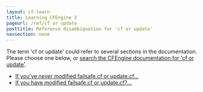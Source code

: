 ```yaml
---
layout: cf-learn
title: Learning CFEngine 3
pageurl: /ref/cf or update
posttitle: Reference disambiguation for 'cf or update'
navsection: none
---
```


The term 'cf or update' could refer to several sections in the documentation. Please choose one below, or
[search the CFEngine documentation for 'cf or update'](http://cfengine.com/docs/3.5/search.html?q=cf+or+update).

- [If you've never modified failsafe.cf or update.cf...](http://cfengine.com/docs/3.5/getting-started-upgrade.html#if-you-ve-never-modified-failsafe-cf-or-update-cf)
- [If you have modified failsafe.cf or update.cf?...](http://cfengine.com/docs/3.5/getting-started-upgrade.html#if-you-have-modified-failsafe-cf-or-update-cf?)
